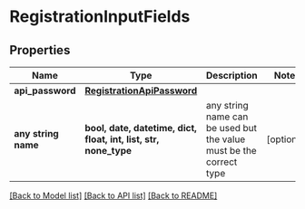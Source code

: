 # RegistrationInputFields


## Properties
Name | Type | Description | Notes
------------ | ------------- | ------------- | -------------
**api_password** | [**RegistrationApiPassword**](RegistrationApiPassword.md) |  | 
**any string name** | **bool, date, datetime, dict, float, int, list, str, none_type** | any string name can be used but the value must be the correct type | [optional]

[[Back to Model list]](../README.md#documentation-for-models) [[Back to API list]](../README.md#documentation-for-api-endpoints) [[Back to README]](../README.md)



